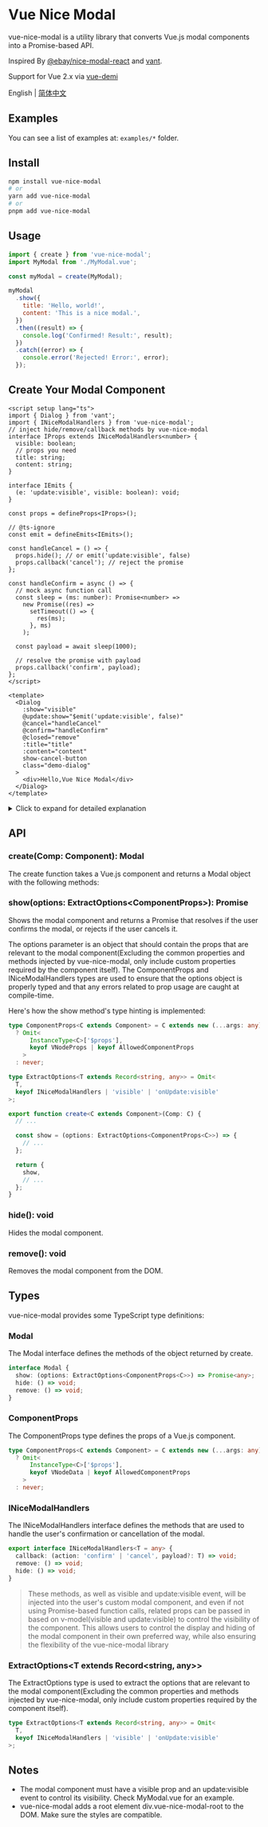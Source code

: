 # Vue Nice Modal

vue-nice-modal is a utility library that converts Vue.js modal components into a Promise-based API.

Inspired By [@ebay/nice-modal-react](https://github.com/eBay/nice-modal-react) and [vant](https://github.com/youzan/vant).

Support for Vue 2.x via [vue-demi](https://github.com/vueuse/vue-demi)

English | [简体中文](https://github.com/worldzhao/vue-nice-modal/blob/main/README.zh-CN.md)

## Examples

You can see a list of examples at: `examples/*` folder.

## Install

```bash
npm install vue-nice-modal
# or
yarn add vue-nice-modal
# or
pnpm add vue-nice-modal
```

## Usage

```javascript
import { create } from 'vue-nice-modal';
import MyModal from './MyModal.vue';

const myModal = create(MyModal);

myModal
  .show({
    title: 'Hello, world!',
    content: 'This is a nice modal.',
  })
  .then((result) => {
    console.log('Confirmed! Result:', result);
  })
  .catch((error) => {
    console.error('Rejected! Error:', error);
  });
```

## Create Your Modal Component

```vue
<script setup lang="ts">
import { Dialog } from 'vant';
import { INiceModalHandlers } from 'vue-nice-modal';
// inject hide/remove/callback methods by vue-nice-modal
interface IProps extends INiceModalHandlers<number> {
  visible: boolean;
  // props you need
  title: string;
  content: string;
}

interface IEmits {
  (e: 'update:visible', visible: boolean): void;
}

const props = defineProps<IProps>();

// @ts-ignore
const emit = defineEmits<IEmits>();

const handleCancel = () => {
  props.hide(); // or emit('update:visible', false)
  props.callback('cancel'); // reject the promise
};

const handleConfirm = async () => {
  // mock async function call
  const sleep = (ms: number): Promise<number> =>
    new Promise((res) =>
      setTimeout(() => {
        res(ms);
      }, ms)
    );

  const payload = await sleep(1000);

  // resolve the promise with payload
  props.callback('confirm', payload);
};
</script>

<template>
  <Dialog
    :show="visible"
    @update:show="$emit('update:visible', false)"
    @cancel="handleCancel"
    @confirm="handleConfirm"
    @closed="remove"
    :title="title"
    :content="content"
    show-cancel-button
    class="demo-dialog"
  >
    <div>Hello,Vue Nice Modal</div>
  </Dialog>
</template>
```

<details>
<summary>Click to expand for detailed explanation</summary>

This section provides an example of how to create a custom modal component using the vue-nice-modal library. The example uses the Dialog component from the vant UI library as an example, but you can use any custom modal component that you prefer.

To create your own modal component, you need to define an interface that extends the INiceModalHandlers interface. This interface should include any props that are relevant for your modal component, such as a title prop and a content prop. You can also include any additional props or methods that you need for your component.

In the example, the visible prop and the update:visible event are injected into the custom modal component by vue-nice-modal. These are used to control the visibility of the modal component. The visible prop should be a Boolean that determines whether the modal is visible or not, and the update:visible event should be emitted when the visibility of the modal changes.

The hide(), remove(), and callback() methods are also injected into the custom modal component by vue-nice-modal. These methods are used to hide or remove the modal component, and to handle the user's confirmation or cancellation of the modal.

Once you have defined your custom modal component, you can use the create() function provided by vue-nice-modal to create a Modal object that exposes the show(), hide(), and remove() methods. You can then use the show() method to display your custom modal component and handle the user's confirmation or cancellation of the modal using the Promise-based API provided by vue-nice-modal.

</details>

## API

### create(Comp: Component): Modal

The create function takes a Vue.js component and returns a Modal object with the following methods:

### show(options: ExtractOptions<ComponentProps<C>>): Promise<any>

Shows the modal component and returns a Promise that resolves if the user confirms the modal, or rejects if the user cancels it.

The options parameter is an object that should contain the props that are relevant to the modal component(Excluding the common properties and methods injected by vue-nice-modal, only include custom properties required by the component itself). The ComponentProps and INiceModalHandlers types are used to ensure that the options object is properly typed and that any errors related to prop usage are caught at compile-time.

Here's how the show method's type hinting is implemented:

```typescript
type ComponentProps<C extends Component> = C extends new (...args: any) => any
  ? Omit<
      InstanceType<C>['$props'],
      keyof VNodeProps | keyof AllowedComponentProps
    >
  : never;

type ExtractOptions<T extends Record<string, any>> = Omit<
  T,
  keyof INiceModalHandlers | 'visible' | 'onUpdate:visible'
>;

export function create<C extends Component>(Comp: C) {
  // ...

  const show = (options: ExtractOptions<ComponentProps<C>>) => {
    // ...
  };

  return {
    show,
    // ...
  };
}
```

### hide(): void

Hides the modal component.

### remove(): void

Removes the modal component from the DOM.

## Types

vue-nice-modal provides some TypeScript type definitions:

### Modal

The Modal interface defines the methods of the object returned by create.

```typescript
interface Modal {
  show: (options: ExtractOptions<ComponentProps<C>>) => Promise<any>;
  hide: () => void;
  remove: () => void;
}
```

### ComponentProps<C extends Component>

The ComponentProps type defines the props of a Vue.js component.

```typescript
type ComponentProps<C extends Component> = C extends new (...args: any) => any
  ? Omit<
      InstanceType<C>['$props'],
      keyof VNodeData | keyof AllowedComponentProps
    >
  : never;
```

### INiceModalHandlers

The INiceModalHandlers interface defines the methods that are used to handle the user's confirmation or cancellation of the modal.

```typescript
export interface INiceModalHandlers<T = any> {
  callback: (action: 'confirm' | 'cancel', payload?: T) => void;
  remove: () => void;
  hide: () => void;
}
```

> These methods, as well as visible and update:visible event, will be injected into the user's custom modal component, and even if not using Promise-based function calls, related props can be passed in based on v-model(visible and update:visible) to control the visibility of the component. This allows users to control the display and hiding of the modal component in their own preferred way, while also ensuring the flexibility of the vue-nice-modal library

### ExtractOptions<T extends Record<string, any>>

The ExtractOptions type is used to extract the options that are relevant to the modal component(Excluding the common properties and methods injected by vue-nice-modal, only include custom properties required by the component itself).

```typescript
type ExtractOptions<T extends Record<string, any>> = Omit<
  T,
  keyof INiceModalHandlers | 'visible' | 'onUpdate:visible'
>;
```

## Notes

- The modal component must have a visible prop and an update:visible event to control its visibility. Check MyModal.vue for an example.
- vue-nice-modal adds a root element div.vue-nice-modal-root to the DOM. Make sure the styles are compatible.
